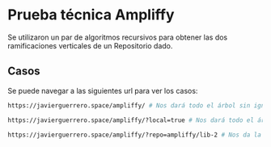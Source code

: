 # Prueba técnica Ampliffy

Se utilizaron un par de algoritmos recursivos para obtener las dos ramificaciones verticales de un Repositorio dado.

## Casos

Se puede navegar a las siguientes url para ver los casos:

```bash
https://javierguerrero.space/ampliffy/ # Nos dará todo el árbol sin ignorar dependencias no listadas

https://javierguerrero.space/ampliffy/?local=true # Nos dará todo el árbol ignorando dependencias no listadas

https://javierguerrero.space/ampliffy/?repo=ampliffy/lib-2 # Nos da la relación de elementos padre a la que pertenece
```